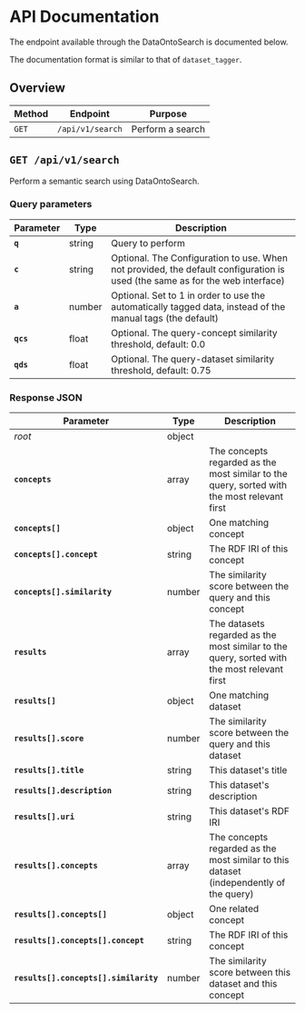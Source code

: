 # API Documentation

The endpoint available through the DataOntoSearch is documented below.

The documentation format is similar to that of `dataset_tagger`.


## Overview

| Method | Endpoint | Purpose |
| ------ | -------- | ------- |
| `GET`  | `/api/v1/search` | Perform a search |


## `GET /api/v1/search`

Perform a semantic search using DataOntoSearch.

### Query parameters

| Parameter | Type | Description |
| --------- | ---- | ----------- |
| **`q`** | string | Query to perform |
| **`c`** | string | Optional. The Configuration to use. When not provided, the default configuration is used (the same as for the web interface) |
| **`a`** | number | Optional. Set to 1 in order to use the automatically tagged data, instead of the manual tags (the default) |
| **`qcs`** | float | Optional. The query-concept similarity threshold, default: 0.0 |
| **`qds`** | float | Optional. The query-dataset similarity threshold, default: 0.75 |


### Response JSON

| Parameter | Type | Description |
| --------- | ---- | ----------- |
| _root_    | object | |
| **`concepts`** | array | The concepts regarded as the most similar to the query, sorted with the most relevant first |
| **`concepts[]`** | object | One matching concept |
| **`concepts[].concept`** | string | The RDF IRI of this concept |
| **`concepts[].similarity`** | number | The similarity score between the query and this concept |
| **`results`** | array | The datasets regarded as the most similar to the query, sorted with the most relevant first |
| **`results[]`** | object | One matching dataset |
| **`results[].score`** | number | The similarity score between the query and this dataset |
| **`results[].title`** | string | This dataset's title |
| **`results[].description`** | string | This dataset's description |
| **`results[].uri`** | string | This dataset's RDF IRI |
| **`results[].concepts`** | array | The concepts regarded as the most similar to this dataset (independently of the query) |
| **`results[].concepts[]`** | object | One related concept |
| **`results[].concepts[].concept`** | string | The RDF IRI of this concept |
| **`results[].concepts[].similarity`** | number | The similarity score between this dataset and this concept |

